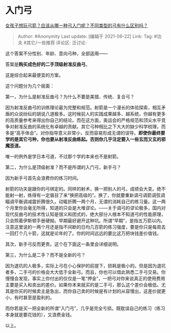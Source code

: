 # 入门弓
[女孩子想玩弓箭？应该从哪一种弓入门呢？不同类型的弓有什么区别吗？](https://www.zhihu.com/question/57637763/answer/582404142)

> Author: #Anonymity
> Last update: [编辑于 2021-06-22]
> Link:
> Tag: #功夫 #其它/一些推荐
> 评论区:
> 泛讨论:

这个答案不分性别、年龄、意向弓种，全部适用——

答案是**购买成色好的二手顶级射准反曲弓**。

这是综合起来最便宜的方案。

这个问题分为几个层面：

第一，为什么是射准反曲弓？为什么不要是美猎、传统、复合弓？

因为射准反曲弓的训练理论最为完整和规范。射箭是一个漫长的体验探索，相互矛盾的众说纷纭的胡说八道极多。这时候前人的实践成果越多、越系统，你越有更多的高质量参考来得出你自己的结论。而在这方面，奥运会的严格规范和顶尖水平竞争对射准反曲的系统化有卓越的贡献。其它弓种相比之下大大的缺少科学梳理，而多是“高手体会”。对你指导意义非常小，反而容易形成无谓的误导。**即使你最终要学的是其它弓种，你也要从射准反曲练起。否则你几乎注定要入一些玄而又玄的邪魔歪道。**

唯一的例外是学日本弓道，不过那个学的本来也不是射箭。

第二，为什么是顶级射准？而不是所谓的入门弓，新手弓？

因为新手弓首先会浪费你的练习时间。

射箭的功夫是跟你的弓绑定的。同样的射术，换一把别人的弓，成绩会大变。绝不能射一射，练得有一定眉目了来“换把高级的”。换了，你就要重新调弓调箭调弦调瞄调平衡调减震折腾很久。动辄折腾一两个月，无谓的消耗自己的练习量。这一两个月里你会毫无所得，知道的只会是大堆谬论。——关于调弓的谬论极多，国内对现代反曲弓的技术性认知是很义和团式的，绝大部分人根本不知道弓的性能原理，只会照着伊斯顿手册硬拗。早期最好避开这种坑。所谓“早期”，是指五万箭以内。注意这里说的一两个月还是指不间断的日均几百箭的练习强度，要是你只是每周去一回打个几十箭，这就是论年的了。你的时间远远的要比这万把块钱差价值钱。

其次，新手弓反而更贵。这个在下面这一条里会详细说明。

第三，为什么是二手？而不是全新的弓？

因为退坑的人极多，实际上弓在小心保护的前提下，损耗是极小的。但是因为退坑者多，二手弓的价格会大大低于全新弓。而且，你也可以借此熟悉二手弓交易。你慢慢会发现，事实上你付出的仅仅是一笔“押金”，一把弓对你来说真正的使用费用主要是买入和卖出的差价。如果你本来就买的是二手弓，那么这个差价会极低。尤其是你买的时候卖主是急出，而你自己卖的时候是有计划的从容慢出，这差价就更小，有时甚至是盈利的。

而你若是买一把全新的所谓“入门弓”，几乎是完全亏损。既耽误自己的练习（练习本身就是要花钱的），又浪费金钱。

以上。
